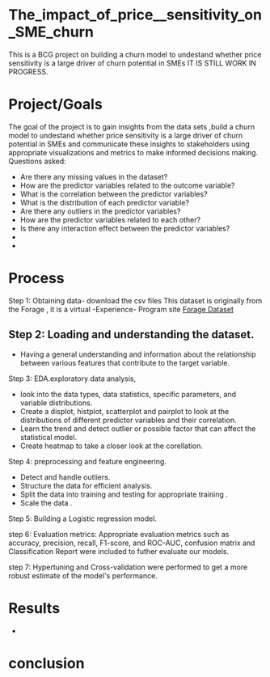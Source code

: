 # The_impact_of_price__sensitivity_on_SME_churn
This is a BCG project on building a churn model to undestand whether price sensitivity is a large driver of churn potential in SMEs
IT IS STILL WORK IN PROGRESS.
# Project/Goals
The goal of the project is to gain insights from the data sets ,build a churn model to undestand whether price sensitivity is a large driver of churn potential in SMEs and communicate these insights to stakeholders using appropriate visualizations and metrics to make informed decisions making.
Questions asked:
- Are there any missing values in the dataset?
- How are the predictor variables related to the outcome variable?
- What is the correlation between the predictor variables?
- What is the distribution of each predictor variable?
- Are there any outliers in the predictor variables?
- How are the predictor variables related to each other?
- Is there any interaction effect between the predictor variables?
- 
- 
# Process
Step 1: Obtaining data- download the csv files
This dataset is originally from the Forage , it is a  virtual -Experience- Program site
[Forage Dataset](https://www.theforage.com/modules/Tcz8gTtprzAS4xSoK/uL2qbuBpZJxqfXdEG)

Step 2: Loading and understanding the dataset.
- 
- Having a general understanding and information about the relationship between various features that contribute to the target variable.

Step 3: EDA.exploratory data analysis, 
- look into the data types, data statistics, specific parameters, and variable distributions. 
- Create a displot, histplot, scatterplot and pairplot to look at the distributions of different predictor variables and their correlation.
- Learn the trend and detect outlier or possible factor that can affect the statistical model.
- Create heatmap to take a closer look at the corellation.

Step 4: preprocessing and feature engineering.
- Detect and handle outliers.
- Structure the data for efficient analysis.
- Split the data into training and testing for appropriate training .
- Scale the data .

Step 5: Building a  Logistic regression model.


step 6: Evaluation metrics: Appropriate evaluation metrics such as accuracy, precision, recall, F1-score, and ROC-AUC, confusion matrix and Classification Report were included to futher evaluate our models.

step 7: Hypertuning and Cross-validation were performed to get a more robust estimate of the model's performance.

# Results
- 
 # conclusion
 


